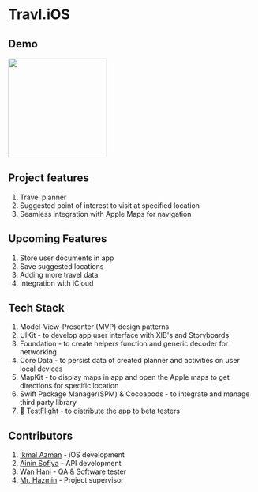 # Travl.iOS

## Demo

<img src="https://user-images.githubusercontent.com/59039044/147020116-161e6c88-4192-4cc2-9b66-5ec23967b63e.mp4" width= "200">

## Project features

1. Travel planner
2. Suggested point of interest to visit at specified location
3. Seamless integration with Apple Maps for navigation

## Upcoming Features

1. Store user documents in app
2. Save suggested locations
3. Adding more travel data
4. Integration with iCloud


## Tech Stack

1. Model-View-Presenter (MVP) design patterns
2. UIKit - to develop app user interface with XIB's and Storyboards
2. Foundation - to create helpers function and generic decoder for networking 
3. Core Data - to persist data of created planner and activities on user local devices
4. MapKit - to display maps in app and open the Apple maps to get directions for specific location
5. Swift Package Manager(SPM) & Cocoapods - to integrate and manage third party library
6.  [TestFlight](https://testflight.apple.com/join/YMFDabsO) - to distribute the app to beta testers 

## Contributors

1. [Ikmal Azman](https://github.com/esikmalazman) - iOS development
2. [Ainin Sofiya](https://github.com/asofiyatukiran[) - API development
3. [Wan Hani](https://github.com/Syxfixh) - QA & Software tester
4. [Mr. Hazmin](https://www.linkedin.com/in/ts-ainul-hazmin-p-tech-9386419b/) - Project supervisor

